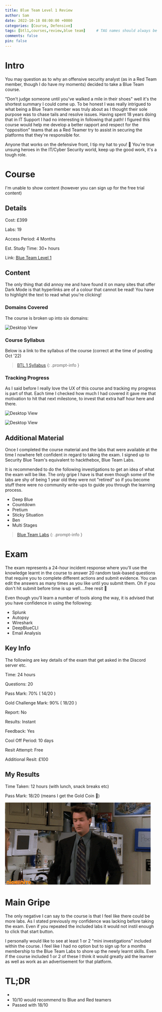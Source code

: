 ```yaml
---
title: Blue Team Level 1 Review
author: Sam
date: 2022-10-18 08:00:00 +0000
categories: [Course, Defensive]
tags: [btl1,courses,review,blue team]     # TAG names should always be lowercase
comments: false
pin: false
---
```


# Intro

You may question as to why an offensive security analyst (as in a Red Team member, though I do have my moments) decided to take a Blue Team course.

"Don't judge someone until you've walked a mile in their shoes" well it's the shortest summary I could come up. To be honest I was really intrigued to what being a Blue Team member was truly about as I thought their sole purpose was to chase tails and resolve issues. Having spent 18 years doing that in IT Support I had no interesting in following that path! I figured this course would help me develop a better rapport and respect for the "opposition" teams that as a Red Teamer try to assist in securing the platforms that they're responsible for.

Anyone that works on the defensive front, I tip my hat to you! 🤠 You're true unsung heroes in the IT/Cyber Security world, keep up the good work, it's a tough role.

# Course

I'm unable to show content (however you can sign up for the free trial content)

## Details

Cost: £399

Labs: 19

Access Period: 4 Months

Est. Study Time: 30+ hours

Link: [Blue Team Level 1](https://securityblue.team/why-btl1/)

## Content


The only thing that did annoy me and have found it on many sites that offer Dark Mode is that hyperlinks are of a colour that cannot be read! You have to highlight the text to read what you're clicking!

### Domains Covered

The course is broken up into six domains:

![Desktop View](/assets/img/btl1-domains.jpeg)

### Course Syllabus

Below is a link to the syllabus of the course (correct at the time of posting Oct '22)

> [BTL 1 Syllabus](https://securityblue.team/download/46322/)
{: .prompt-info }

### Tracking Progress

As I said before I really love the UX of this course and tracking my progress is part of that. Each time I checked how much I had covered it gave me that motivation to hit that next milestone, to invest that extra half hour here and there.

![Desktop View](/assets/img/btl1-progress.jpeg)

![Desktop View](/assets/img/btl1-domains-progress.jpeg)

## Additional Material

Once I completed the course material and the labs that were available at the time I nowhere felt confident in regard to taking the exam. I signed up to Security Blue Team's equivalent to hackthebox, Blue Team Labs.

It is recommended to do the following investigations to get an idea of what the exam will be like. The only gripe I have is that even though some of the labs are shy of being 1 year old they were not "retired" so if you become stuff there were no community write-ups to guide you through the learning process.

* Deep Blue
* Countdown
* Pretium
* Sticky Situation
* Ben
* Multi Stages

> [Blue Team Labs](https://blueteamlabs.online/)
{: .prompt-info }

# Exam

The exam represents a 24-hour incident response where you'll use the knowledge learnt in the course to answer 20 random task-based questions that require you to complete different actions and submit evidence. You can edit the answers as many times as you like until you submit them. Oh if you don't hit submit before time is up well....free resit 😬

Even though you'll learn a number of tools along the way, it is advised that you have confidence in using the following:

* Splunk
* Autopsy
* Wireshark
* DeepBlueCLI
* Email Analysis

## Key Info

The following are key details of the exam that get asked in the Discord server etc.

Time: 24 hours

Questions: 20

Pass Mark: 70% ( 14/20 )

Gold Challenge Mark: 90% ( 18/20 )

Report: No

Results: Instant

Feedback: Yes

Cool Off Period: 10 days

Resit Attempt: Free

Additional Resit: £100


## My Results

Time Taken: 12 hours (with lunch, snack breaks etc)

Pass Mark: 18/20 (means I get the Gold Coin 🥇)

![Desktop View](/assets/img/chandlerdance.gif)

# Main Gripe

The only negative I can say to the course is that I feel like there could be more labs. As I stated previously my confidence was lacking before taking the exam. Even if you repeated the included labs it would not instil enough to click that start button.

I personally would like to see at least 1 or 2 "mini investigations" included within the course. I feel like I had no option but to sign up for a months membership to the Blue Team Labs to shore up the newly learnt skills. Even if the course included 1 or 2 of these I think it would greatly aid the learner as well as work as an advertisement for that platform.


# TL;DR

* 
* 10/10 would recommend to Blue and Red teamers
* Passed with 18/10